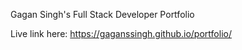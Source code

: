 Gagan Singh's Full Stack Developer Portfolio

Live link here:
https://gaganssingh.github.io/portfolio/
